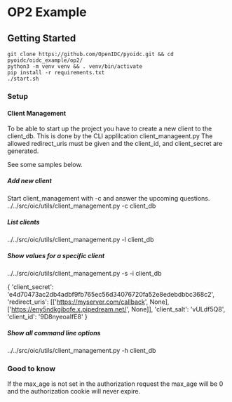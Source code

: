 OP2 Example
===========

Getting Started
---------------

    git clone https://github.com/OpenIDC/pyoidc.git && cd pyoidc/oidc_example/op2/  
    python3 -m venv venv && . venv/bin/activate  
    pip install -r requirements.txt       
    ./start.sh 


### Setup
#### Client Management

To be able to start up the project you have to create a new client to the client_db.
This is done by the CLI applilcation client_manageent.py
The allowed redirect_uris must be given and the client_id, and client_secret are generated. 

See some samples below. 

##### Add new client 
Start client_management with -c and answer the upcoming questions. 
../../src/oic/utils/client_management.py -c client_db

##### List clients
../../src/oic/utils/client_management.py -l  client_db

##### Show values for a specific client
../../src/oic/utils/client_management.py -s  -i <client id>  client_db
 
{
'client_secret': 'e4d70473ac2db4adbf9fb765ec56d34076720fa52e8edebdbbc368c2', 
'redirect_uris': [['https://myserver.com/callback', None], ['https://eny5ndkgibofe.x.pipedream.net/', None]], 
'client_salt': 'vULdf5Q8', 
'client_id': '9D8nyeoaIfE8'
}

##### Show all command line options
../../src/oic/utils/client_management.py -h  client_db


### Good to know
If the max_age is not set in the authorization request the max_age will be 0 and the authorization cookie will never expire. 

